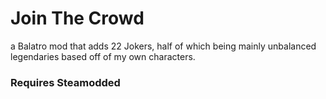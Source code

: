 # Join The Crowd
a Balatro mod that adds 22 Jokers, half of which being mainly unbalanced legendaries based off of my own characters.
### Requires Steamodded
